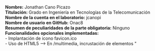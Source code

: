<b>Nombre:</b> Jonathan Cano Picazo<br>
<b>Titulación:</b> Grado en Ingeniería en Tecnologías de la Telecomunicación<br>
<b>Nombre de la cuenta en el laboratorio:</b> jcanopi<br>
<b>Nombre de usuario en GitHub:</b> Onac8<br>
<b>Resumen de peculiaridades de la parte obligatoria:</b> Ninguno<br>
<b>Funcionalidades opcionales implementadas:</b><br>
    - Implantación de icono favicon.ico<br>
    - Uso de HTML5 --> En /multimedia, incrustación de elementos "<audio>" y "<video>", característicos de Html5.<br>
    - Uso de JavaScript --> Uso de script para rellenar el formulario de cambio de nombre de página personal y<br>
      uso de 'onclick' para mostrar mensaje en pantalla tras éxito del formulario. <br>
<b>URL funcionalidad básica: https://www.youtube.com/watch?v=S_p6goQ-8zM</b><br>
<b>URL funcionalidad optativa: https://www.youtube.com/watch?v=a8JloEwU8NQ&t=5s</b><br>
